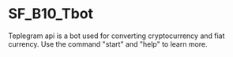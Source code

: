 # SF_B10_Tbot

Teplegram api is a bot used for converting cryptocurrency and fiat currency. Use the command "start" and "help" to learn more.
